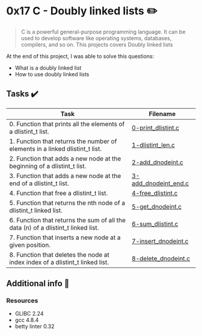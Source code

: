 # 0x17 C - Doubly linked lists :pencil2:

> C is a powerful general-purpose programming language. It can be used to develop software like operating systems, databases, compilers, and so on. This projects covers Doubly linked lists

At the end of this project, I was able to solve this questions:
  
* What is a doubly linked list
* How to use doubly linked lists

## Tasks :heavy_check_mark:

| Task | Filename |
| ------ | ------ |
| 0. Function that prints all the elements of a dlistint_t list. | [0-print_dlistint.c](https://github.com/Tokaallah/alx-low_level_programming/blob/master/0x17-doubly_linked_lists/0-print_dlistint.c)|
| 1. Function that returns the number of elements in a linked dlistint_t list. | [1-dlistint_len.c](https://github.com/Tokaallah/alx-low_level_programming/blob/master/0x17-doubly_linked_lists/1-dlistint_len.c)|
| 2. Function that adds a new node at the beginning of a dlistint_t list. | [2-add_dnodeint.c](https://github.com/Tokaallah/alx-low_level_programming/blob/master/0x17-doubly_linked_lists/2-add_dnodeint.c)|
| 3. Function that adds a new node at the end of a dlistint_t list. | [3-add_dnodeint_end.c](https://github.com/Tokaallah/alx-low_level_programming/blob/master/0x17-doubly_linked_lists/3-add_dnodeint_end.c)|
| 4. Function that free a dlistint_t list. | [4-free_dlistint.c](https://github.com/Tokaallah/alx-low_level_programming/blob/master/0x17-doubly_linked_lists/4-free_dlistint.c)|
| 5. Function that returns the nth node of a dlistint_t linked list. | [5-get_dnodeint.c](https://github.com/Tokaallah/alx-low_level_programming/blob/master/0x17-doubly_linked_lists/5-get_dnodeint.c)|
| 6. Function that returns the sum of all the data (n) of a dlistint_t linked list. | [6-sum_dlistint.c](https://github.com/Tokaallah/alx-low_level_programming/blob/master/0x17-doubly_linked_lists/6-sum_dlistint.c)|
| 7. Function that inserts a new node at a given position. | [7-insert_dnodeint.c](https://github.com/Tokaallah/alx-low_level_programming/blob/master/0x17-doubly_linked_lists/7-insert_dnodeint.c)|
| 8. Function that deletes the node at index index of a dlistint_t linked list. | [8-delete_dnodeint.c](https://github.com/Tokaallah/alx-low_level_programming/blob/master/0x17-doubly_linked_lists/8-delete_dnodeint.c)|

## Additional info :construction:
### Resources

- GLIBC 2.24
- gcc 4.8.4
- betty linter 0.32
